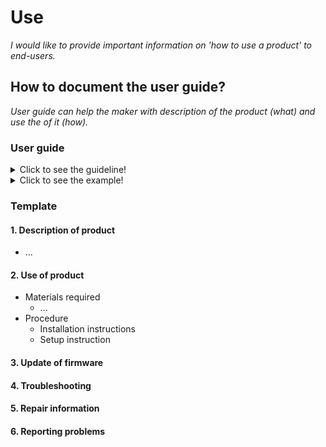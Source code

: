 # **Use**

*I would like to provide important information on 'how to use a product' to end-users.*

## **How to document the user guide?**

*User guide can help the maker with description of the product (what) and use the of it (how).* 

### **User guide** 
<details>
  <summary>Click to see the guideline!</summary>
 
 - **Definition:** *The user guide consists of translating what’s not comprehensible to a plain language for everyone to understand and it helps non-technical people pinpoint and solve problems without expert assistance.*

  ```
What should include the documentation of user guide?

1. Description of the final product including
   - Product name
   - Part number
   - Item name
   - Item description
   - Teach the essentials and technical specifications 
   - Visualization the final product by images and/or videos

2. Use of the product consist of
   - Materials required
     - App
     - Software
     - Device 
     - Firmware
   - Procedure
     - Installation instructions including  
       - Firmware
       - Software
       - App
     - Setup instruction containing 
       - Software
       - Firmware
       - App
3. Explains how to update your firmware to the latest version
4. Troubleshooting section and instructions on how to solve problems 
5. Repair information
6. Reporting problems and issues on the forums and chat

How to visualize the process of user guide ?

1. Images 
2. Videos 
  ```
 </details>
 
 <details>
  <summary>Click to see the example!</summary>
 
 *Some examples of open-source projects that show the user guide.*
  
 #### *Example 1:* [PSLab oscilloscope](https://docs.pslab.io/tutorials/oscilloscope.html#tutorials-oscilloscope--page-root) 
  
 #### *Example 2:* [PX4 vision userguide](https://docs.px4.io/master/en/#how-do-i-get-started)
 
 #### *Example 3:* [Echopen project](https://echopen.gitbooks.io/echopen_prototyping/content/introduction/new_introduction.html) 
 
 #### *Example 4:* [Poppy project ]( https://docs.poppy-project.org/en/)
 
 #### *Example 5:* [FarmBot Genesis V1.5 ]( https://genesis.farm.bot/v1.5/Extras/troubleshooting)
</details>

### Template

  #### 1. Description of product
  * ...
     
 #### 2. Use of product
  * Materials required
      * ...
  * Procedure
      * Installation instructions
      * Setup instruction
 
#### 3. Update of firmware
#### 4. Troubleshooting
#### 5. Repair information
#### 6. Reporting problems
